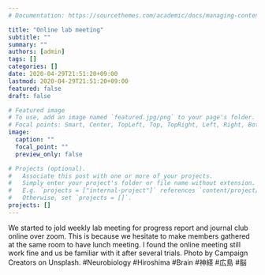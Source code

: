 ```yaml
---
# Documentation: https://sourcethemes.com/academic/docs/managing-content/

title: "Online lab meeting"
subtitle: ""
summary: ""
authors: [admin]
tags: []
categories: []
date: 2020-04-29T21:51:20+09:00
lastmod: 2020-04-29T21:51:20+09:00
featured: false
draft: false

# Featured image
# To use, add an image named `featured.jpg/png` to your page's folder.
# Focal points: Smart, Center, TopLeft, Top, TopRight, Left, Right, BottomLeft, Bottom, BottomRight.
image:
  caption: ""
  focal_point: ""
  preview_only: false

# Projects (optional).
#   Associate this post with one or more of your projects.
#   Simply enter your project's folder or file name without extension.
#   E.g. `projects = ["internal-project"]` references `content/project/deep-learning/index.md`.
#   Otherwise, set `projects = []`.
projects: []
---
```

We started to jold weekly lab meeting for progress report and journal club online over zoom. This is because we hesitate to make members gathered at the same room to have lunch meeting. I found the online meeting still work fine and us be familiar with it after several trials.
Photo by Campaign Creators on Unsplash.
#Neurobiology #Hiroshima #Brain #神経 #広島 #脳